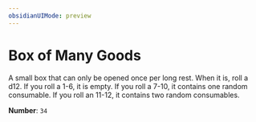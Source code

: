 ```yaml
---
obsidianUIMode: preview
---
```

# Box of Many Goods

A small box that can only be opened once per long rest. When it is, roll a d12. If you roll a 1-6, it is empty. If you roll a 7-10, it contains one random consumable. If you roll an 11-12, it contains two random consumables.

**Number**: `34`